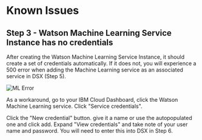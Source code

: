 # Known Issues

## Step 3 - Watson Machine Learning Service Instance has no credentials

After creating the Watson Machine Learning Service Instance, it should create a set of credentials automatically. If it does not, you will experience a 500 error when adding the Machine Learning service as an associated service in DSX (Step 5).

![ML Error][1]

As a workaround, go to your IBM Cloud Dashboard, click the Watson Machine Learning service. Click "Service credentials".

Click the "New credential" button. give it a name or use the autopopulated one and click add. Expand "View credentials" and take note of your user name and password. You will need to enter this into DSX in Step 6.


[1]: images/ml-error.png?raw=true
